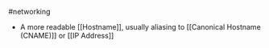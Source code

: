 #networking 
- A more readable [[Hostname]], usually aliasing to [[Canonical Hostname (CNAME)]] or [[IP Address]]